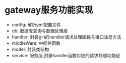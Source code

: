 # gateway服务功能实现
* config: 解析yml配置文件
* db: 数据库查询与数据处理层
* handler: 封装gin的handler请求处理函数与接口注册方法
* middleWare: 中间件函数
* model: 封装类结构
* service: 服务层,封装handler函数对应的请求处理功能层